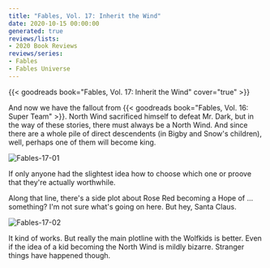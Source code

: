 ```yaml
---
title: "Fables, Vol. 17: Inherit the Wind"
date: 2020-10-15 00:00:00
generated: true
reviews/lists:
- 2020 Book Reviews
reviews/series:
- Fables
- Fables Universe
---
```

{{< goodreads book="Fables, Vol. 17: Inherit the Wind" cover="true" >}}

And now we have the fallout from {{< goodreads book="Fables, Vol. 16: Super Team" >}}. North Wind sacrificed himself to defeat Mr. Dark, but in the way of these stories, there must always be a North Wind. And since there are a whole pile of direct descendents (in Bigby and Snow's children), well, perhaps one of them will become king.  

![Fables-17-01](/embeds/books/attachments/fables-17-01.jpg)  

<!--more-->

If only anyone had the slightest idea how to choose which one or proove that they're actually worthwhile.  

Along that line, there's a side plot about Rose Red becoming a Hope of ... something? I'm not sure what's going on here. But hey, Santa Claus.  

![Fables-17-02](/embeds/books/attachments/fables-17-02.jpg)  

It kind of works. But really the main plotline with the Wolfkids is better. Even if the idea of a kid becoming the North Wind is mildly bizarre. Stranger things have happened though.


